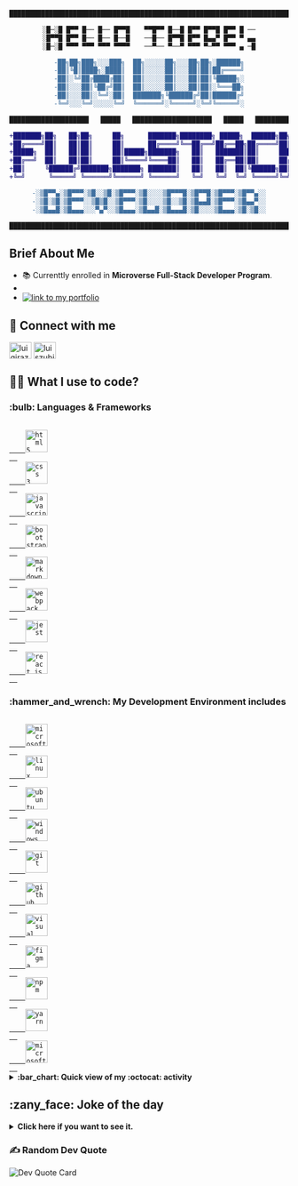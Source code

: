<!--
color pallete:
rgb(16, 161, 157) // #10A19D
rgb(84, 3, 117) // #540375
rgb(255, 112, 0) // #FF7000
rgb(255, 191, 0) // #FFBF00

**luigirazum/luigirazum** is a ✨ _special_ ✨ repository because its `README.md` (this file) appears on your GitHub profile.

Here are some ideas to get you started:

- 🔭 I’m currently working on ...
- 🌱 I’m currently learning ...
- 👯 I’m looking to collaborate on ...
- 🤔 I’m looking for help with ...
- 💬 Ask me about ...
- 📫 How to reach me: ...
- 😄 Pronouns: ...
- ⚡ Fun fact: ...
-->
<div align="center">

```diff
███████████████████████████████████████████████████████████████████████████████████████

░█─░█ █▀▀ █── █── █▀▀█ 　 ▀▀█▀▀ █──█ █▀▀ █▀▀█ █▀▀ █ ──
░█▀▀█ █▀▀ █── █── █──█ 　 ──█── █▀▀█ █▀▀ █▄▄▀ █▀▀ ▀ ▄▄
░█─░█ ▀▀▀ ▀▀▀ ▀▀▀ ▀▀▀▀ 　 ──▀── ▀──▀ ▀▀▀ ▀─▀▀ ▀▀▀ ▄ ─█

-██╗██╗███╗░░░███╗  ██╗░░░░░██╗░░░██╗██╗░██████╗
-██║╚█║████╗░████║  ██║░░░░░██║░░░██║██║██╔════╝
-██║░╚╝██╔████╔██║  ██║░░░░░██║░░░██║██║╚█████╗░
-██║░░░██║╚██╔╝██║  ██║░░░░░██║░░░██║██║░╚═══██╗
-██║░░░██║░╚═╝░██║  ███████╗╚██████╔╝██║██████╔╝
-╚═╝░░░╚═╝░░░░░╚═╝  ╚══════╝░╚═════╝░╚═╝╚═════╝░

████████████████████   █████   ████████████████████   █████   ████████████████████

+███████╗██╗   ██╗██╗     ██╗      ███████╗████████╗ █████╗  ██████╗██╗  ██╗
+██╔════╝██║   ██║██║     ██║      ██╔════╝╚══██╔══╝██╔══██╗██╔════╝██║ ██╔╝
+█████╗  ██║   ██║██║     ██║█████╗███████╗   ██║   ███████║██║     █████╔╝ 
+██╔══╝  ██║   ██║██║     ██║╚════╝╚════██║   ██║   ██╔══██║██║     ██╔═██╗ 
+██║     ╚██████╔╝███████╗███████╗ ███████║   ██║   ██║  ██║╚██████╗██║  ██╗
+╚═╝      ╚═════╝ ╚══════╝╚══════╝ ╚══════╝   ╚═╝   ╚═╝  ╚═╝ ╚═════╝╚═╝  ╚═╝

-░▒█▀▀▄░▒█▀▀▀░▒█░░▒█░▒█▀▀▀░▒█░░░░▒█▀▀▀█░▒█▀▀█░▒█▀▀▀░▒█▀▀▄░░
-░▒█░▒█░▒█▀▀▀░░▒█▒█░░▒█▀▀▀░▒█░░░░▒█░░▒█░▒█▄▄█░▒█▀▀▀░▒█▄▄▀░░
-░▒█▄▄█░▒█▄▄▄░░░▀▄▀░░▒█▄▄▄░▒█▄▄█░▒█▄▄▄█░▒█░░░░▒█▄▄▄░▒█░▒█░░

███████████████████████████████████████████████████████████████████████████████████████
```
</div>

## Brief About Me
- 📚 Currenttly enrolled in **Microverse Full-Stack Developer Program**.
- 
- <a href="https://portfolio-carol42.vercel.app/">
    <img alt="link to my portfolio" src="https://img.shields.io/static/v1?label&message=open+portfolio&color=7E3ACE&style=for-the-badge" />
  </a>

## 🔌 Connect with me
<a href="https://twitter.com/luigirazum" target="blank"><img align="center" src="https://raw.githubusercontent.com/rahuldkjain/github-profile-readme-generator/master/src/images/icons/Social/twitter.svg" alt="luigirazum" height="30" width="40" /></a>
<a href="https://linkedin.com/in/luiszubia" target="blank"><img align="center" src="https://raw.githubusercontent.com/rahuldkjain/github-profile-readme-generator/master/src/images/icons/Social/linked-in-alt.svg" alt="luiszubia" height="30" width="40" /></a>


## 👨‍💻 What I use to code?

<h3>:bulb: Languages & Frameworks</h3>
<a href="https://www.w3.org/html/" target="_blank" rel="noreferrer">
  <code>
    <img title="HTML 5" alt="html5" width="40px" height="40px" src="https://cdn.jsdelivr.net/gh/devicons/devicon/icons/html5/html5-original.svg" />
  </code>
</a>
<a href="https://www.w3schools.com/css/" target="_blank" rel="noreferrer">
  <code>
    <img title="CSS 3" alt="css 3" width="40px" height="40px" src="https://cdn.jsdelivr.net/gh/devicons/devicon/icons/css3/css3-original.svg" />
  </code>
</a>
<a href="https://developer.mozilla.org/en-US/docs/Web/JavaScript" target="_blank" rel="noreferrer">
  <code>
    <img title="JavaScript" alt="javascript" width="40px" height="40px" src="https://cdn.jsdelivr.net/gh/devicons/devicon/icons/javascript/javascript-original.svg" />
  </code>
</a>
<a href="https://getbootstrap.com" target="_blank" rel="noreferrer">
  <code>
    <img title="Bootstrap" alt="bootstrap" width="40px" height="40px" src="https://cdn.jsdelivr.net/gh/devicons/devicon/icons/bootstrap/bootstrap-original.svg" />
  </code>
</a>
<a href="https://docs.github.com/en/get-started/writing-on-github/getting-started-with-writing-and-formatting-on-github/quickstart-for-writing-on-github" target="_blank" rel="noreferrer">
  <code>
    <img title="Markdown" alt="markdown" width="40px" height="40px" src="https://cdn.jsdelivr.net/gh/devicons/devicon/icons/markdown/markdown-original.svg" />
  </code>
</a>
<a href="https://webpack.js.org" target="_blank" rel="noreferrer">
  <code>
    <img title="Webpack" alt="webpack" width="40px" height="40px" src="https://cdn.jsdelivr.net/gh/devicons/devicon/icons/webpack/webpack-original.svg" />
  </code>
</a>
<a href="https://jestjs.io" target="_blank" rel="noreferrer">
  <code>
    <img title="Jest" alt="jest" width="40px" height="40px" src="https://cdn.jsdelivr.net/gh/devicons/devicon/icons/jest/jest-plain.svg" />
  </code>
</a>
<a href="https://reactjs.org/" target="_blank" rel="noreferrer">
  <code>
    <img title="ReactJS" alt="react js" width="40px" height="40px" src="https://cdn.jsdelivr.net/gh/devicons/devicon/icons/react/react-original.svg" />
  </code>
</a>

<h3>:hammer_and_wrench: My Development Environment includes</h3>
<a href="https://www.microsoft.com/en-us/windows/windows-10-specifications" target="_blank" rel="noreferrer">
  <code>
    <img title="MS Windows" alt="microsoft windows" width="40px" height="40px" src="https://cdn.jsdelivr.net/gh/devicons/devicon/icons/windows8/windows8-original.svg" />
  </code>
</a>
<a href="https://www.linux.org/" target="_blank" rel="noreferrer">
  <code>
    <img title="Linux" alt="linux" width="40px" height="40px" src="https://cdn.jsdelivr.net/gh/devicons/devicon/icons/linux/linux-original.svg" />
  </code>
</a>
<a href="https://ubuntu.com/" target="_blank" rel="noreferrer">
  <code>
    <img title="Ubuntu" alt="ubuntu" width="40px" height="40px" src="https://cdn.jsdelivr.net/gh/devicons/devicon/icons/ubuntu/ubuntu-plain.svg" />
  </code>
</a>
<a href="https://github.com/microsoft/terminal" target="_blank" rel="noreferrer">
  <code>
    <img title="Windows Terminal" alt="windows terminal" height="40" width="40" src="https://cdn.simpleicons.org/windowsterminal/white" />
  </code>
</a>
<a href="https://git-scm.com/" target="_blank" rel="noreferrer">
  <code>
    <img title="Git" alt="git" width="40px" height="40px" src="https://cdn.jsdelivr.net/gh/devicons/devicon/icons/git/git-original.svg" />
  </code>
</a>
<a href="https://github.com/" target="_blank" rel="noreferrer">
  <code>
    <img title="GitHub" alt="github" width="40px" height="40px" src="https://cdn.jsdelivr.net/gh/devicons/devicon/icons/github/github-original.svg" />
  </code>
</a>
<a href="https://code.visualstudio.com/" target="_blank" rel="noreferrer">
  <code>
    <img title="VS Code" alt="visual studio code" width="40px" height="40px" src="https://cdn.jsdelivr.net/gh/devicons/devicon/icons/vscode/vscode-original.svg" />
  </code>
</a>
<a href="https://www.figma.com/" target="_blank" rel="noreferrer">
  <code>
    <img title="Figma" alt="figma" width="40px" height="40px" src="https://cdn.jsdelivr.net/gh/devicons/devicon/icons/figma/figma-original.svg" />
  </code>
</a>
<a href="https://www.npmjs.com/" target="_blank" rel="noreferrer">
  <code>
    <img title="npm" alt="npm" width="40px" height="40px" src="https://cdn.jsdelivr.net/gh/devicons/devicon/icons/npm/npm-original-wordmark.svg" />
  </code>
</a>
<a href="https://yarnpkg.com/" target="_blank" rel="noreferrer">
  <code>
    <img title="Yarn" alt="yarn" width="40px" height="40px" src="https://cdn.jsdelivr.net/gh/devicons/devicon/icons/yarn/yarn-original.svg" />
  </code>
</a>
<a href="https://www.microsoft.com/en-us/edge/download" target="_blank" rel="noreferrer">
  <code>
    <img title="Microsoft Edge" alt="microsoft edge" width="40px" height="40px" src="https://cdn.simpleicons.org/microsoftedge" />
  </code>
</a>

<details>	
  <summary><b>:bar_chart: Quick view of my :octocat: activity</b></summary>
  <br />
  <table>
    <tr> <!-- First row of the table -->
      <td> <!-- Shows Statistics for the GH profile on the first row / first column -->
        <img height="150px" src="https://github-readme-stats.vercel.app/api?username=luigirazum&theme=slateorange&bg_color=000000f0&text_bold=false&hide_border=true&include_all_commits=true&count_private=true&show_icons=true&custom_title=Statistics%20for%20Luis&hide_title=true&line_height=22&card_width=422px" />
      </td>
      <th rowspan="2"> <!-- Shows coding languages statistics on second column / first & second rows -->
        <img height="340px" src="https://github-readme-stats.vercel.app/api/top-langs/?username=luigirazum&theme=slateorange&bg_color=000000f0&hide_border=true&include_all_commits=true&count_private=true&custom_title=Coding%20Languages&card_width=200px" />
      </th>
    </tr> <!-- EOF - First row of the table -->
    <tr> <!-- Second row of the table -->
      <td> <!-- Shows the user streak on the second row / first column -->
        <img height="170px" src="https://github-readme-streak-stats.herokuapp.com/?user=luigirazum&layout=compact&theme=slateorange&background=000000f0&hide_border=true" />
      </td>
    </tr> <!-- EOF - Second row of the table -->
  </table>
</details>

<h2>:zany_face: Joke of the day</h2>
<details>
<summary><b>Click here if you want to see it.</b></summary>
  <img src="https://readme-jokes.vercel.app/api?theme=gotham&bgColor=%2300000010&hideBorder" alt="Jokes Card" />
</details>

### ✍️ Random Dev Quote
<img src="https://quotes-github-readme.vercel.app/api?type=vetical&theme=radical" alt="Dev Quote Card" />